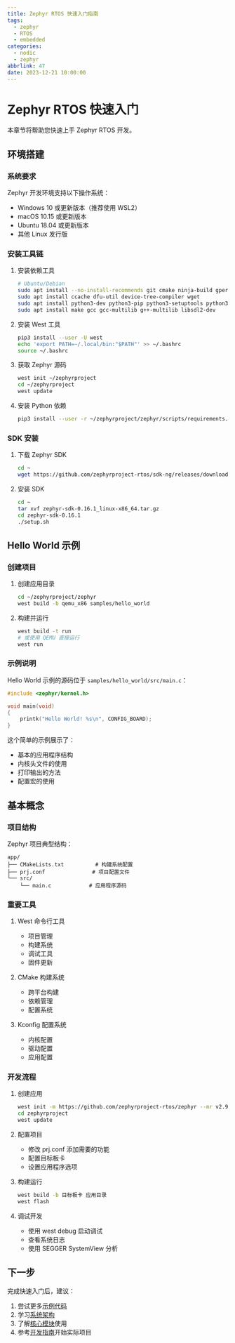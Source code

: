 ```yaml
---
title: Zephyr RTOS 快速入门指南
tags: 
  - zephyr
  - RTOS
  - embedded
categories: 
  - nodic
  - zephyr
abbrlink: 47
date: 2023-12-21 10:00:00
---
```

# Zephyr RTOS 快速入门

本章节将帮助您快速上手 Zephyr RTOS 开发。

## 环境搭建

### 系统要求

Zephyr 开发环境支持以下操作系统：
- Windows 10 或更新版本（推荐使用 WSL2）
- macOS 10.15 或更新版本
- Ubuntu 18.04 或更新版本
- 其他 Linux 发行版

### 安装工具链

1. 安装依赖工具
   ```bash
   # Ubuntu/Debian
   sudo apt install --no-install-recommends git cmake ninja-build gperf
   sudo apt install ccache dfu-util device-tree-compiler wget
   sudo apt install python3-dev python3-pip python3-setuptools python3-tk python3-wheel xz-utils file
   sudo apt install make gcc gcc-multilib g++-multilib libsdl2-dev
   ```

2. 安装 West 工具
   ```bash
   pip3 install --user -U west
   echo 'export PATH=~/.local/bin:"$PATH"' >> ~/.bashrc
   source ~/.bashrc
   ```

3. 获取 Zephyr 源码
   ```bash
   west init ~/zephyrproject
   cd ~/zephyrproject
   west update
   ```

4. 安装 Python 依赖
   ```bash
   pip3 install --user -r ~/zephyrproject/zephyr/scripts/requirements.txt
   ```

### SDK 安装

1. 下载 Zephyr SDK
   ```bash
   cd ~
   wget https://github.com/zephyrproject-rtos/sdk-ng/releases/download/v0.16.1/zephyr-sdk-0.16.1_linux-x86_64.tar.gz
   ```

2. 安装 SDK
   ```bash
   cd ~
   tar xvf zephyr-sdk-0.16.1_linux-x86_64.tar.gz
   cd zephyr-sdk-0.16.1
   ./setup.sh
   ```

## Hello World 示例

### 创建项目

1. 创建应用目录
   ```bash
   cd ~/zephyrproject/zephyr
   west build -b qemu_x86 samples/hello_world
   ```

2. 构建并运行
   ```bash
   west build -t run
   # 或使用 QEMU 直接运行
   west run
   ```

### 示例说明

Hello World 示例的源码位于 `samples/hello_world/src/main.c`：

```c
#include <zephyr/kernel.h>

void main(void)
{
    printk("Hello World! %s\n", CONFIG_BOARD);
}
```

这个简单的示例展示了：
- 基本的应用程序结构
- 内核头文件的使用
- 打印输出的方法
- 配置宏的使用

## 基本概念

### 项目结构

Zephyr 项目典型结构：
```
app/
├── CMakeLists.txt          # 构建系统配置
├── prj.conf               # 项目配置文件
└── src/
    └── main.c            # 应用程序源码
```

### 重要工具

1. West 命令行工具
   - 项目管理
   - 构建系统
   - 调试工具
   - 固件更新

2. CMake 构建系统
   - 跨平台构建
   - 依赖管理
   - 配置系统

3. Kconfig 配置系统
   - 内核配置
   - 驱动配置
   - 应用配置

### 开发流程

1. 创建应用
   ```bash
   west init -m https://github.com/zephyrproject-rtos/zephyr --mr v2.9.1 zephyrproject
   cd zephyrproject
   west update
   ```

2. 配置项目
   - 修改 prj.conf 添加需要的功能
   - 配置目标板卡
   - 设置应用程序选项

3. 构建运行
   ```bash
   west build -b 目标板卡 应用目录
   west flash
   ```

4. 调试开发
   - 使用 west debug 启动调试
   - 查看系统日志
   - 使用 SEGGER SystemView 分析

## 下一步

完成快速入门后，建议：
1. 尝试更多[示例代码](../examples)
2. 学习[系统架构](../architecture)
3. 了解[核心模块](../core)使用
4. 参考[开发指南](../development)开始实际项目
